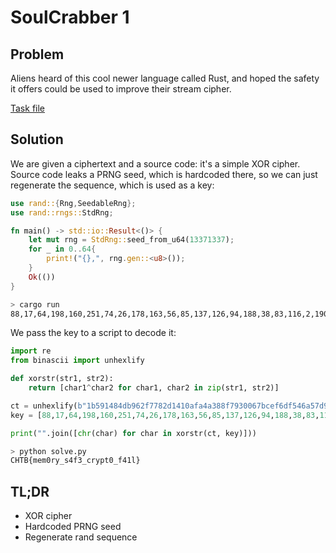 # SoulCrabber 1

## Problem

Aliens heard of this cool newer language called Rust, and hoped the safety it offers could be used to improve their stream cipher.

[Task file](files/crypto_soulcrabber.zip)

## Solution

We are given a ciphertext and a source code: it's a simple XOR cipher. Source code leaks a PRNG seed, which is hardcoded there, so we can just regenerate the sequence, which is used as a key:

```rust
use rand::{Rng,SeedableRng};
use rand::rngs::StdRng;

fn main() -> std::io::Result<()> {
    let mut rng = StdRng::seed_from_u64(13371337);
    for _ in 0..64{
        print!("{},", rng.gen::<u8>());
    }
    Ok(())
}
```

```sh
> cargo run
88,17,64,198,160,251,74,26,178,163,56,85,137,126,94,188,38,83,116,2,190,130,239,11,12,99,232,148,14,107,27,194,98,21,224,135,61,173,116,148,78,124,152,228,207,8,46,78,193,79,116,202,239,198,46,213,233,92,108,151,207,246,177,172,
```

We pass the key to a script to decode it:

```python
import re
from binascii import unhexlify

def xorstr(str1, str2):
    return [char1^char2 for char1, char2 in zip(str1, str2)]

ct = unhexlify(b"1b591484db962f7782d1410afa4a388f7930067bcef6df546a57d9f873")
key = [88,17,64,198,160,251,74,26,178,163,56,85,137,126,94,188,38,83,116,2,190,130,239,11,12,99,232,148,14,107,27,194,98,21,224,135,61,173,116,148,78,124,152,228,207,8,46,78,193,79,116,202,239,198,46,213,233,92,108,151,207,246,177,172]

print("".join([chr(char) for char in xorstr(ct, key)]))
```

```sh
> python solve.py
CHTB{mem0ry_s4f3_crypt0_f41l}
```

## TL;DR

  - XOR cipher
  - Hardcoded PRNG seed
  - Regenerate rand sequence
